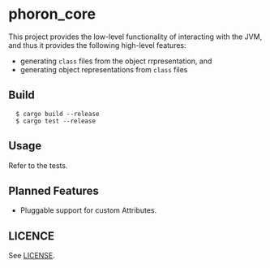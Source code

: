 # phoron_core

This project provides the low-level functionality of interacting with the JVM, and thus it provides the following high-level features:

  - generating `class` files from the object rrpresentation, and
  - generating object representations from `class` files

## Build

  ```
    $ cargo build --release
    $ cargo test --release
  ```

## Usage

Refer to the tests.

## Planned Features

  - Pluggable support for custom Attributes.

## LICENCE

See [LICENSE](LICENSE).
